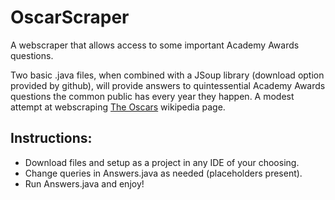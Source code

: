 # OscarScraper
A webscraper that allows access to some important Academy Awards questions.

Two basic .java files, when combined with a JSoup library (download option provided by github), will provide answers to quintessential Academy Awards questions the common public has every year they happen. A modest attempt at webscraping [The Oscars](https://en.wikipedia.org/wiki/Academy_Awards) wikipedia page.

## Instructions:
- Download files and setup as a project in any IDE of your choosing.
- Change queries in Answers.java as needed (placeholders present).
- Run Answers.java and enjoy!
